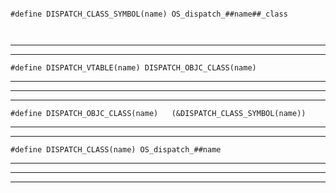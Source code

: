 ```

#define DISPATCH_CLASS_SYMBOL(name) OS_dispatch_##name##_class



```




<hr>

<hr>

```
#define DISPATCH_VTABLE(name) DISPATCH_OBJC_CLASS(name)
```

<hr>





<hr>

<hr>



```
#define DISPATCH_OBJC_CLASS(name)	(&DISPATCH_CLASS_SYMBOL(name))
```

<hr>










<hr>



```
#define DISPATCH_CLASS(name) OS_dispatch_##name
```
<hr>




<hr>

<hr>




